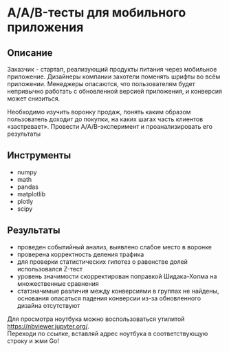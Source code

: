 # A/A/B-тесты для мобильного приложения

## Описание
Заказчик - стартап, реализующий продукты питания через мобильное приложение. Дизайнеры компании захотели поменять шрифты во всём приложении. Менеджеры опасаются, что пользователям будет непривычно работать с обновленной версией приложения, и конверсия может снизиться. 

Необходимо изучить воронку продаж, понять каким образом пользователь доходит до покупки, на каких шагах часть клиентов «застревает». Провести A/A/B-эксперимент и проанализировать его результаты

## Инструменты
- numpy
- math
- pandas
- matplotlib
- plotly
- scipy

## Результаты
- проведен событийный анализ, выявлено слабое место в воронке
- проверена корректность деления трафика
- для проверки статистических гипотез о равенстве долей использовался Z-тест
- уровень значимости скорректирован поправкой Шидака-Холма на множественные сравнения
- статзначимые различия между конверсиями в группах не найдены, основания опасаться падения конверсии из-за обновленного дизайна отсутствуют

Для просмотра ноутбука можно воспользоваться утилитой https://nbviewer.jupyter.org/.  
Переходи по ссылке, вставляй адрес ноутбука в соответствующую строку и жми Go!

